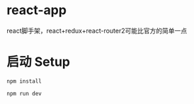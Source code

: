 # react-app
react脚手架，react+redux+react-router2可能比官方的简单一点

# 启动 Setup

    npm install

    npm run dev


